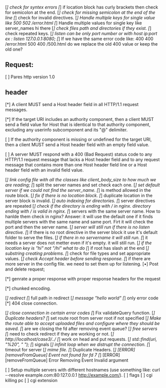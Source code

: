 [*] check for syntex errors
[*] if location block has curly brackets then check for semicolon at the end.
[*] check for missing semicolon at the end of the line
[*] check for invalid directives.
[*] Handle multiple keys for single value like 500 502 /error.html
[*] Handle multiple values for single key like server_names hi there
[*] check files path and directories if they exist.
[*] check repeated keys.
[*] listen can be only port number or with host ip:port ex : listen 127.0.0.1:8080;
[*] If we have the same error code like: 400 400 /error.html 500 400 /500.html do we replace the old 400 value or keep the old one?

## Request:
[ ] Pares http version 1.0

## header
[*] A client MUST send a Host header field in all HTTP/1.1 request messages.

[*] If the target URI includes an authority component, then a client MUST send a field value for Host that is identical to that authority component, excluding any userinfo subcomponent and its "@" delimiter.

[ ] If the authority component is missing or undefined for the target URI, then a client MUST send a Host header field with an empty field value.

[ ] A server MUST respond with a 400 (Bad Request) status code to any HTTP/1.1 request message that lacks a Host header field and to any request message that contains more than one Host header field line or a Host header field with an invalid field value.



[*] link config file with all the classes like client_body_size to how much we are reading; 
[*] split the server names and set check each one.
[*] set default server if we could not find the server_name.
[*] is method allowed in the route block.
[*] fix if there is no location block.
[*] duplicate location in the server block is invalid.
[*] auto indexing for directories.
[*] server directives are repeated
[*] check if the directory is ending with / in nginx. directory ending with / is valid in nginx.
[*] servers with the same server name. How to hanlde them check in nginx?
	Answer: it will use the default one if it finds multiple servers with the same name and same port. Firt it will check the port and then the server name.
[*] server will still run if there is no listen directive.
[*] if there is no root directive in the server block it use it's default folder to serve the files.
[*] if there in no servername it will still run.
[*] it needs a server does not metter even if it's empty. it will still run.
[*] if the location key is "hi" not "/hi" what to do
[*] if root has slash at the end
[*] substring creating problems.
[*] check for file types and set appropriate values.
[*] check Accept header before sending response.
[*] if there are more server in the config file. we need to set them up for listening.
[•] Post and delete request;





[*] genrate a proper response with proper response headers for the request

[*] chunked encoding.

[*] redirect 
[*] full path in redirect
[*] message "hello world"
[*] only error code
[*] 404 close connection.

[*] close connection in certain error codes
[*] Fix validateQuery function.
[*] Duplicate headers?
[*] set route root from server root if not specified
[*] Make the route able to accept uploaded files and configure where they should be saved.
[*] are we closing the fd after removing event queue?
[*] free servers
[*] need to check redirect if they are working or not.
[*] http://localhost/case3/../
[*] work on head and put requests.
[*] std::find(uri, "%20", " ");
[*] signals
[*] infinit loop when we distrupt the connection.
[*] timeout for server
[*] mime file.
[*] Duplicate Headers.
[*] [ERROR] [removeFromQueue]             Event not found for fd 7
[*] [ERROR] [removeFromQueue]             Error Removing Event Invalid argument


[ ] Setup multiple servers with different hostnames (use something like: curl --resolve example.com:80:127.0.0.1 http://example.com/).
[ ] flags
[ ] cgi killing pc
[ ] cgi extension
